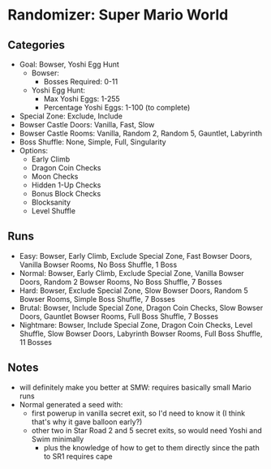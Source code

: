 # Randomizer: Super Mario World
## Categories
- Goal: Bowser, Yoshi Egg Hunt
    - Bowser:
        - Bosses Required: 0-11
    - Yoshi Egg Hunt:
        - Max Yoshi Eggs: 1-255
        - Percentage Yoshi Eggs: 1-100 (to complete)
- Special Zone: Exclude, Include
- Bowser Castle Doors: Vanilla, Fast, Slow
- Bowser Castle Rooms: Vanilla, Random 2, Random 5, Gauntlet, Labyrinth
- Boss Shuffle: None, Simple, Full, Singularity
- Options:
    - Early Climb
    - Dragon Coin Checks
    - Moon Checks
    - Hidden 1-Up Checks
    - Bonus Block Checks
    - Blocksanity
    - Level Shuffle

## Runs
- Easy: Bowser, Early Climb, Exclude Special Zone, Fast Bowser Doors, Vanilla Bowser Rooms, No Boss Shuffle, 1 Boss
- Normal: Bowser, Early Climb, Exclude Special Zone, Vanilla Bowser Doors, Random 2 Bowser Rooms, No Boss Shuffle, 7 Bosses
- Hard: Bowser, Exclude Special Zone, Slow Bowser Doors, Random 5 Bowser Rooms, Simple Boss Shuffle, 7 Bosses
- Brutal: Bowser, Include Special Zone, Dragon Coin Checks, Slow Bowser Doors, Gauntlet Bowser Rooms, Full Boss Shuffle, 7 Bosses
- Nightmare: Bowser, Include Special Zone, Dragon Coin Checks, Level Shuffle, Slow Bowser Doors, Labyrinth Bowser Rooms, Full Boss Shuffle, 11 Bosses

## Notes
- will definitely make you better at SMW: requires basically small Mario runs
- Normal generated a seed with:
    - first powerup in vanilla secret exit, so I'd need to know it (I think that's why it gave balloon early?)
    - other two in Star Road 2 and 5 secret exits, so would need Yoshi and Swim minimally
        - plus the knowledge of how to get to them directly since the path to SR1 requires cape